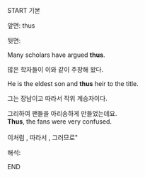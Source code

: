 START
기본

앞면:
thus


뒷면:
<div><p>Many scholars have argued <b>thus</b>. </p>
<p>많은 학자들이 이와 같이 주장해 왔다.</p></div><div><p>He is the eldest son and <b>thus</b> heir to the title.</p><p>그는 장남이고 따라서 작위 계승자이다.</p></div><div><div><div>그리하여 팬들을 아리송하게 만들었는데요.</div></div><div><div><strong>Thus</strong>, the fans were very confused.</div></div></div><div><br></div>이처럼 , 따라서 , 그러므로"


해석:

END
